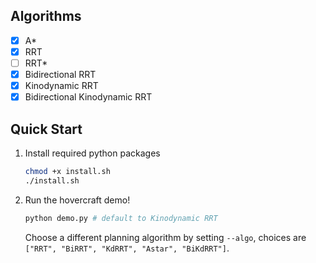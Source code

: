 ## Algorithms
- [x] A*
- [x] RRT
- [ ] RRT*
- [x] Bidirectional RRT
- [x] Kinodynamic RRT
- [x] Bidirectional Kinodynamic RRT

## Quick Start
1. Install required python packages
    ```bash
    chmod +x install.sh
    ./install.sh
    ```

3. Run the hovercraft demo!
    ```bash
    python demo.py # default to Kinodynamic RRT
    ```
    Choose a different planning algorithm by setting `--algo`, choices are `["RRT", "BiRRT", "KdRRT", "Astar", "BiKdRRT"]`.


